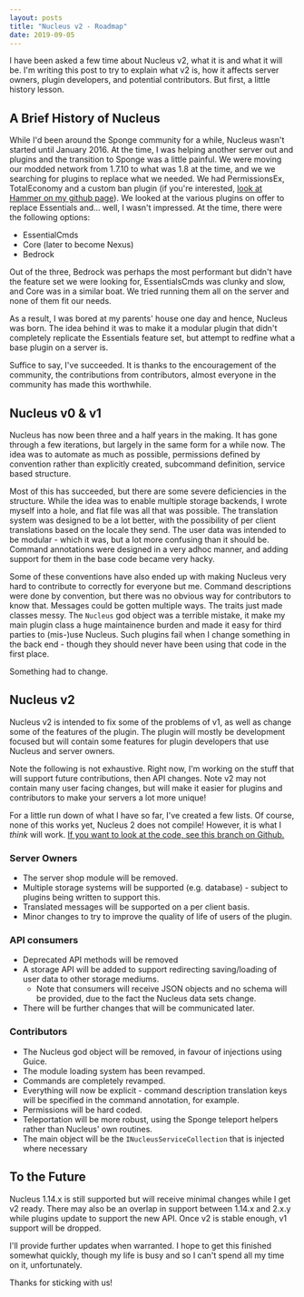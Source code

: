 ```yaml
---
layout: posts
title: "Nucleus v2 - Roadmap"
date: 2019-09-05
---
```


I have been asked a few time about Nucleus v2, what it is and what it will be. I'm writing this post to try to explain
what v2 is, how it affects server owners, plugin developers, and potential contributors. But first, a little history
lesson.

## A Brief History of Nucleus

While I'd been around the Sponge community for a while, Nucleus wasn't started until January 2016. At the time, I was 
helping another server out and plugins and the transition to Sponge was a little painful. We were moving our modded 
network from 1.7.10 to what was 1.8 at the time, and we we searching for plugins to replace what we needed. We had
PermissionsEx, TotalEconomy and a custom ban plugin (if you're interested, 
[look at Hammer on my github page](https://github.com/dualspiral/Hammer)). We looked at the various plugins on offer
to replace Essentials and... well, I wasn't impressed. At the time, there were the following options:

* EssentialCmds
* Core (later to become Nexus)
* Bedrock

Out of the three, Bedrock was perhaps the most performant but didn't have the feature set we were looking for, 
EssentialsCmds was clunky and slow, and Core was in a similar boat. We tried running them all on the server and
none of them fit our needs.

As a result, I was bored at my parents' house one day and hence, Nucleus was born. The idea behind it was to make it
a modular plugin that didn't completely replicate the Essentials feature set, but attempt to redfine what a base
plugin on a server is.

Suffice to say, I've succeeded. It is thanks to the encouragement of the community, the contributions from contributors,
almost everyone in the community has made this worthwhile.

## Nucleus v0 & v1

Nucleus has now been three and a half years in the making. It has gone through a few iterations, but largely in the same
form for a while now. The idea was to automate as much as possible, permissions defined by convention rather than 
explicitly created, subcommand definition, service based structure.

Most of this has succeeded, but there are some severe deficiencies in the structure. While the idea was to enable 
multiple storage backends, I wrote myself into a hole, and flat file was all that was possible. The translation system 
was designed to be a lot better, with the possibility of per client translations based on the locale they send. The
user data was intended to be modular - which it was, but a lot more confusing than it should be. Command annotations
were designed in a very adhoc manner, and adding support for them in the base code became very hacky.

Some of these conventions have also ended up with making Nucleus very hard to contribute to correctly for everyone but
me. Command descriptions were done by convention, but there was no obvious way for contributors to know that. Messages
could be gotten multiple ways. The traits just made classes messy. The `Nucleus` god object was a terrible mistake,
it make my main plugin class a huge maintainence burden and made it easy for third parties to (mis-)use Nucleus. Such
plugins fail when I change something in the back end - though they should never have been using that code in the
first place.

Something had to change.
 
## Nucleus v2
 
Nucleus v2 is intended to fix some of the problems of v1, as well as change some of the features of the plugin. The
plugin will mostly be development focused but will contain some features for plugin developers that use Nucleus and
server owners.

Note the following is not exhaustive. Right now, I'm working on the stuff that will support future contributions, then
API changes. Note v2 may not contain many user facing changes, but will make it easier for plugins and contributors
to make your servers a lot more unique!

For a little run down of what I have so far, I've created a few lists. Of course, none of this works yet, Nucleus 2
does not compile! However, it is what I _think_ will work. 
[If you want to look at the code, see this branch on Github.](https://github.com/NucleusPowered/Nucleus/tree/v2/S7-cmd)

### Server Owners

* The server shop module will be removed.
* Multiple storage systems will be supported (e.g. database) - subject to plugins being written to support this.
* Translated messages will be supported on a per client basis. 
* Minor changes to try to improve the quality of life of users of the plugin.

### API consumers

* Deprecated API methods will be removed
* A storage API will be added to support redirecting saving/loading of user data to other storage mediums.
  * Note that consumers will receive JSON objects and no schema will be provided, due to the fact the Nucleus data sets
    change.
* There will be further changes that will be communicated later.

### Contributors

* The Nucleus god object will be removed, in favour of injections using Guice.
* The module loading system has been revamped.
* Commands are completely revamped.
* Everything will now be explicit - command description translation keys will be specified in the command annotation,
for example.
* Permissions will be hard coded.
* Teleportation will be more robust, using the Sponge teleport helpers rather than Nucleus' own routines.
* The main object will be the `INucleusServiceCollection` that is injected where necessary 

## To the Future

Nucleus 1.14.x is still supported but will receive minimal changes while I get v2 ready. There may also be an overlap in 
support between 1.14.x and 2.x.y while plugins update to support the new API. Once v2 is stable enough, v1 support will
be dropped.

I'll provide further updates when warranted. I hope to get this finished somewhat quickly, though my life is busy and so 
I can't spend all my time on it, unfortunately.

Thanks for sticking with us!